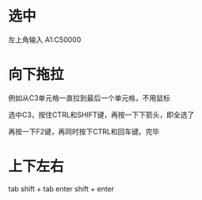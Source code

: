 # 选中

左上角输入 A1:C50000

# 向下拖拉


例如从C3单元格一直拉到最后一个单元格，不用鼠标

选中C3，按住CTRL和SHIFT键，再按一下下箭头，即全选了

再按一下F2键，再同时按下CTRL和回车键。完毕


# 上下左右

tab 
shift + tab
enter
shift + enter
